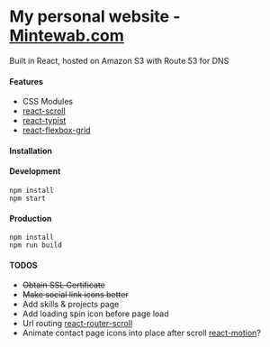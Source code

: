 # My personal website - [Mintewab.com](https://mintewab-demissiew.herokuapp.com/)

Built in React, hosted on Amazon S3 with Route 53 for DNS

#### Features

- CSS Modules
- [react-scroll](https://github.com/fisshy/react-scroll)
- [react-typist](https://github.com/jstejada/react-typist)
- [react-flexbox-grid](https://github.com/roylee0704/react-flexbox-grid)

#### Installation

>
#### Development
```
npm install
npm start
```
#### Production
```
npm install
npm run build
```

#### TODOS

- ~~Obtain SSL Certificate~~
- ~~Make social link icons better~~
- Add skills & projects page
- Add loading spin icon before page load
- Url routing [react-router-scroll](https://github.com/taion/react-router-scroll)
- Animate contact page icons into place after scroll [react-motion](https://github.com/chenglou/react-motion)?
